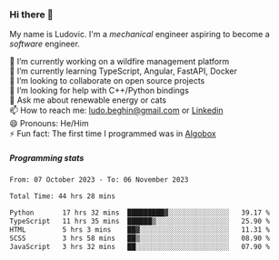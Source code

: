 ### Hi there 👋

My name is Ludovic. I'm a *mechanical* engineer aspiring to become a *software* engineer.

 🔭 I’m currently working on a wildfire management platform<br/>
 🌱 I’m currently learning TypeScript, Angular, FastAPI, Docker<br/>
 👯 I’m looking to collaborate on open source projects<br/>
 🤔 I’m looking for help with C++/Python bindings<br/>
 💬 Ask me about renewable energy or cats<br/>
 📫 How to reach me: ludo.beghin@gmail.com or [Linkedin](https://www.linkedin.com/in/ludovic-beghin/)<br/>
 😄 Pronouns: He/Him<br/>
 ⚡ Fun fact: The first time I programmed was in [Algobox](https://fr.wikipedia.org/wiki/Algobox)<br/>

##### Programming stats
<!--START_SECTION:waka-->

```txt
From: 07 October 2023 - To: 06 November 2023

Total Time: 44 hrs 28 mins

Python       17 hrs 32 mins  █████████▓░░░░░░░░░░░░░░░   39.17 %
TypeScript   11 hrs 35 mins  ██████▒░░░░░░░░░░░░░░░░░░   25.90 %
HTML         5 hrs 3 mins    ██▓░░░░░░░░░░░░░░░░░░░░░░   11.31 %
SCSS         3 hrs 58 mins   ██▒░░░░░░░░░░░░░░░░░░░░░░   08.90 %
JavaScript   3 hrs 32 mins   ██░░░░░░░░░░░░░░░░░░░░░░░   07.90 %
```

<!--END_SECTION:waka-->
